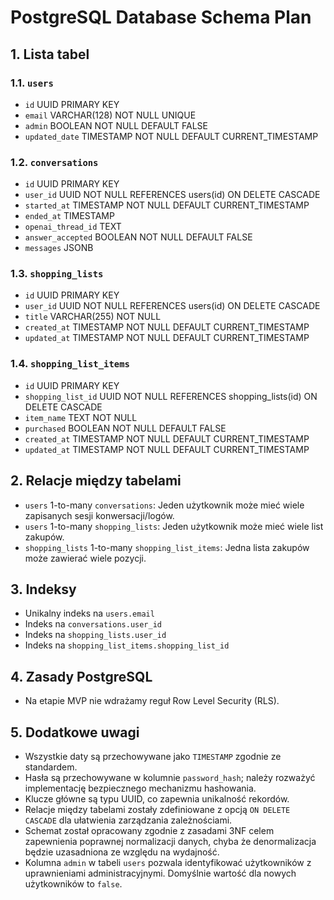 # PostgreSQL Database Schema Plan

## 1. Lista tabel

### 1.1. `users`
- `id` UUID PRIMARY KEY
- `email` VARCHAR(128) NOT NULL UNIQUE
- `admin` BOOLEAN NOT NULL DEFAULT FALSE
- `updated_date` TIMESTAMP NOT NULL DEFAULT CURRENT_TIMESTAMP

### 1.2. `conversations`
- `id` UUID PRIMARY KEY
- `user_id` UUID NOT NULL REFERENCES users(id) ON DELETE CASCADE
- `started_at` TIMESTAMP NOT NULL DEFAULT CURRENT_TIMESTAMP
- `ended_at` TIMESTAMP
- `openai_thread_id` TEXT
- `answer_accepted` BOOLEAN NOT NULL DEFAULT FALSE
- `messages` JSONB

### 1.3. `shopping_lists`
- `id` UUID PRIMARY KEY
- `user_id` UUID NOT NULL REFERENCES users(id) ON DELETE CASCADE
- `title` VARCHAR(255) NOT NULL
- `created_at` TIMESTAMP NOT NULL DEFAULT CURRENT_TIMESTAMP
- `updated_at` TIMESTAMP NOT NULL DEFAULT CURRENT_TIMESTAMP

### 1.4. `shopping_list_items`
- `id` UUID PRIMARY KEY
- `shopping_list_id` UUID NOT NULL REFERENCES shopping_lists(id) ON DELETE CASCADE
- `item_name` TEXT NOT NULL
- `purchased` BOOLEAN NOT NULL DEFAULT FALSE
- `created_at` TIMESTAMP NOT NULL DEFAULT CURRENT_TIMESTAMP
- `updated_at` TIMESTAMP NOT NULL DEFAULT CURRENT_TIMESTAMP

## 2. Relacje między tabelami
- `users` 1-to-many `conversations`: Jeden użytkownik może mieć wiele zapisanych sesji konwersacji/logów.
- `users` 1-to-many `shopping_lists`: Jeden użytkownik może mieć wiele list zakupów.
- `shopping_lists` 1-to-many `shopping_list_items`: Jedna lista zakupów może zawierać wiele pozycji.

## 3. Indeksy
- Unikalny indeks na `users.email`
- Indeks na `conversations.user_id`
- Indeks na `shopping_lists.user_id`
- Indeks na `shopping_list_items.shopping_list_id`

## 4. Zasady PostgreSQL
- Na etapie MVP nie wdrażamy reguł Row Level Security (RLS).

## 5. Dodatkowe uwagi
- Wszystkie daty są przechowywane jako `TIMESTAMP` zgodnie ze standardem.
- Hasła są przechowywane w kolumnie `password_hash`; należy rozważyć implementację bezpiecznego mechanizmu hashowania.
- Klucze główne są typu UUID, co zapewnia unikalność rekordów.
- Relacje między tabelami zostały zdefiniowane z opcją `ON DELETE CASCADE` dla ułatwienia zarządzania zależnościami.
- Schemat został opracowany zgodnie z zasadami 3NF celem zapewnienia poprawnej normalizacji danych, chyba że denormalizacja będzie uzasadniona ze względu na wydajność.
- Kolumna `admin` w tabeli `users` pozwala identyfikować użytkowników z uprawnieniami administracyjnymi. Domyślnie wartość dla nowych użytkowników to `false`. 